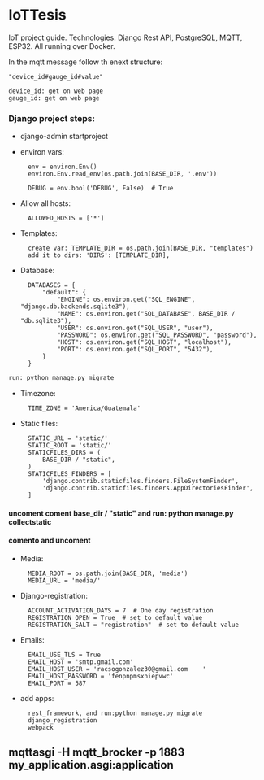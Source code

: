 # IoTTesis
IoT project guide. Technologies: Django Rest API, PostgreSQL, MQTT, ESP32. All running over Docker.

In the mqtt message follow th enext structure:

    "device_id#gauge_id#value"

    device_id: get on web page
    gauge_id: get on web page

### Django project steps:

- django-admin startproject <name> <path>
- environ vars:
        
        env = environ.Env()
        environ.Env.read_env(os.path.join(BASE_DIR, '.env'))

        DEBUG = env.bool('DEBUG', False)  # True

- Allow all hosts: 

        ALLOWED_HOSTS = ['*']

- Templates:
        
        create var: TEMPLATE_DIR = os.path.join(BASE_DIR, "templates")
        add it to dirs: 'DIRS': [TEMPLATE_DIR],

- Database:
        
        DATABASES = {
            "default": {
                "ENGINE": os.environ.get("SQL_ENGINE", "django.db.backends.sqlite3"),
                "NAME": os.environ.get("SQL_DATABASE", BASE_DIR / "db.sqlite3"),
                "USER": os.environ.get("SQL_USER", "user"),
                "PASSWORD": os.environ.get("SQL_PASSWORD", "password"),
                "HOST": os.environ.get("SQL_HOST", "localhost"),
                "PORT": os.environ.get("SQL_PORT", "5432"),
            }
        }

```sh
run: python manage.py migrate
```

- Timezone: 

        TIME_ZONE = 'America/Guatemala'

- Static files:

        STATIC_URL = 'static/'
        STATIC_ROOT = 'static/'
        STATICFILES_DIRS = (
            BASE_DIR / "static",
        )
        STATICFILES_FINDERS = [
            'django.contrib.staticfiles.finders.FileSystemFinder',
            'django.contrib.staticfiles.finders.AppDirectoriesFinder',
        ]

 #### uncoment coment base_dir / "static" and run: python manage.py collectstatic
 #### comento and uncoment

- Media:

        MEDIA_ROOT = os.path.join(BASE_DIR, 'media')
        MEDIA_URL = 'media/'

- Django-registration:

        ACCOUNT_ACTIVATION_DAYS = 7  # One day registration
        REGISTRATION_OPEN = True  # set to default value
        REGISTRATION_SALT = "registration"  # set to default value
    
- Emails:

        EMAIL_USE_TLS = True
        EMAIL_HOST = 'smtp.gmail.com'
        EMAIL_HOST_USER = 'racsogonzalez30@gmail.com    '
        EMAIL_HOST_PASSWORD = 'fenpnpmsxniepvwc'
        EMAIL_PORT = 587
    
- add apps:
        
        rest_framework, and run:python manage.py migrate
        django_registration
        webpack


## mqttasgi -H mqtt_brocker -p 1883 my_application.asgi:application
